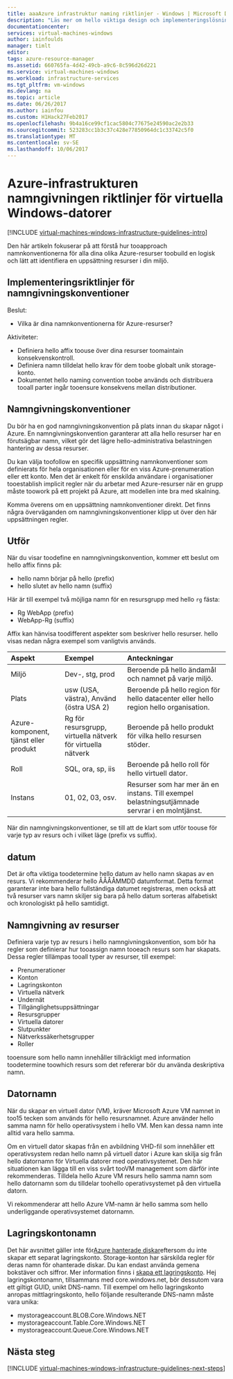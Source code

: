 ```yaml
---
title: aaaAzure infrastruktur naming riktlinjer - Windows | Microsoft Docs
description: "Läs mer om hello viktiga design och implementeringslösning riktlinjer för namngivning i Azure infrastrukturtjänster."
documentationcenter: 
services: virtual-machines-windows
author: iainfoulds
manager: timlt
editor: 
tags: azure-resource-manager
ms.assetid: 660765fa-4d42-49cb-a9c6-8c596d26d221
ms.service: virtual-machines-windows
ms.workload: infrastructure-services
ms.tgt_pltfrm: vm-windows
ms.devlang: na
ms.topic: article
ms.date: 06/26/2017
ms.author: iainfou
ms.custom: H1Hack27Feb2017
ms.openlocfilehash: 9b4a16ce99cf1cac5804c77675e24590ac2e2b33
ms.sourcegitcommit: 523283cc1b3c37c428e77850964dc1c33742c5f0
ms.translationtype: MT
ms.contentlocale: sv-SE
ms.lasthandoff: 10/06/2017
---
```

# <a name="azure-infrastructure-naming-guidelines-for-windows-vms"></a>Azure-infrastrukturen namngivningen riktlinjer för virtuella Windows-datorer

[!INCLUDE [virtual-machines-windows-infrastructure-guidelines-intro](../../../includes/virtual-machines-windows-infrastructure-guidelines-intro.md)]

Den här artikeln fokuserar på att förstå hur tooapproach namnkonventionerna för alla dina olika Azure-resurser toobuild en logisk och lätt att identifiera en uppsättning resurser i din miljö.

## <a name="implementation-guidelines-for-naming-conventions"></a>Implementeringsriktlinjer för namngivningskonventioner
Beslut:

* Vilka är dina namnkonventionerna för Azure-resurser?

Aktiviteter:

* Definiera hello affix toouse över dina resurser toomaintain konsekvenskontroll.
* Definiera namn tilldelat hello krav för dem toobe globalt unik storage-konto.
* Dokumentet hello naming convention toobe används och distribuera tooall parter ingår tooensure konsekvens mellan distributioner.

## <a name="naming-conventions"></a>Namngivningskonventioner
Du bör ha en god namngivningskonvention på plats innan du skapar något i Azure. En namngivningskonvention garanterar att alla hello resurser har en förutsägbar namn, vilket gör det lägre hello-administrativa belastningen hantering av dessa resurser.

Du kan välja toofollow en specifik uppsättning namnkonventioner som definierats för hela organisationen eller för en viss Azure-prenumeration eller ett konto. Men det är enkelt för enskilda användare i organisationer tooestablish implicit regler när du arbetar med Azure-resurser när en grupp måste toowork på ett projekt på Azure, att modellen inte bra med skalning.

Komma överens om en uppsättning namnkonventioner direkt. Det finns några överväganden om namngivningskonventioner klipp ut över den här uppsättningen regler.

## <a name="affixes"></a>Utför
När du visar toodefine en namngivningskonvention, kommer ett beslut om hello affix finns på:

* hello namn börjar på hello (prefix)
* hello slutet av hello namn (suffix)

Här är till exempel två möjliga namn för en resursgrupp med hello `rg` fästa:

* Rg WebApp (prefix)
* WebApp-Rg (suffix)

Affix kan hänvisa toodifferent aspekter som beskriver hello resurser. hello visas nedan några exempel som vanligtvis används.

| Aspekt | Exempel | Anteckningar |
|:--- |:--- |:--- |
| Miljö |Dev-, stg, prod |Beroende på hello ändamål och namnet på varje miljö. |
| Plats |usw (USA, västra), Använd (östra USA 2) |Beroende på hello region för hello datacenter eller hello region hello organisation. |
| Azure-komponent, tjänst eller produkt |Rg för resursgrupp, virtuella nätverk för virtuella nätverk |Beroende på hello produkt för vilka hello resursen stöder. |
| Roll |SQL, ora, sp, iis |Beroende på hello roll för hello virtuell dator. |
| Instans |01, 02, 03, osv. |Resurser som har mer än en instans. Till exempel belastningsutjämnade servrar i en molntjänst. |

När din namngivningskonventioner, se till att de klart som utför toouse för varje typ av resurs och i vilket läge (prefix vs suffix).

## <a name="dates"></a>datum
Det är ofta viktiga toodetermine hello datum av hello namn skapas av en resurs. Vi rekommenderar hello ÅÅÅÅMMDD datumformat. Detta format garanterar inte bara hello fullständiga datumet registreras, men också att två resurser vars namn skiljer sig bara på hello datum sorteras alfabetiskt och kronologiskt på hello samtidigt.

## <a name="naming-resources"></a>Namngivning av resurser
Definiera varje typ av resurs i hello namngivningskonvention, som bör ha regler som definierar hur tooassign namn tooeach resurs som har skapats. Dessa regler tillämpas tooall typer av resurser, till exempel:

* Prenumerationer
* Konton
* Lagringskonton
* Virtuella nätverk
* Undernät
* Tillgänglighetsuppsättningar
* Resursgrupper
* Virtuella datorer
* Slutpunkter
* Nätverkssäkerhetsgrupper
* Roller

tooensure som hello namn innehåller tillräckligt med information toodetermine toowhich resurs som det refererar bör du använda deskriptiva namn.

## <a name="computer-names"></a>Datornamn
När du skapar en virtuell dator (VM), kräver Microsoft Azure VM namnet in too15 tecken som används för hello resursnamnet. Azure använder hello samma namn för hello operativsystem i hello VM. Men kan dessa namn inte alltid vara hello samma.

Om en virtuell dator skapas från en avbildning VHD-fil som innehåller ett operativsystem redan hello namn på virtuell dator i Azure kan skilja sig från hello datornamn för Virtuella datorer med operativsystemet. Den här situationen kan lägga till en viss svårt tooVM management som därför inte rekommenderas. Tilldela hello Azure VM resurs hello samma namn som hello datornamn som du tilldelar toohello operativsystemet på den virtuella datorn.

Vi rekommenderar att hello Azure VM-namn är hello samma som hello underliggande operativsystemet datornamn.

## <a name="storage-account-names"></a>Lagringskontonamn
Det här avsnittet gäller inte för[Azure hanterade diskar](../../storage/storage-managed-disks-overview.md?toc=%2fazure%2fvirtual-machines%2flinux%2ftoc.json)eftersom du inte skapar ett separat lagringskonto. Storage-konton har särskilda regler för deras namn för ohanterade diskar. Du kan endast använda gemena bokstäver och siffror. Mer information finns i [skapa ett lagringskonto](../../storage/storage-create-storage-account.md#create-a-storage-account). Hej lagringskontonamn, tillsammans med core.windows.net, bör dessutom vara ett giltigt GUID, unikt DNS-namn. Till exempel om hello lagringskonto anropas mittlagringskonto, hello följande resulterande DNS-namn måste vara unika:

* mystorageaccount.BLOB.Core.Windows.NET
* mystorageaccount.Table.Core.Windows.NET
* mystorageaccount.Queue.Core.Windows.NET

## <a name="next-steps"></a>Nästa steg
[!INCLUDE [virtual-machines-windows-infrastructure-guidelines-next-steps](../../../includes/virtual-machines-windows-infrastructure-guidelines-next-steps.md)]

